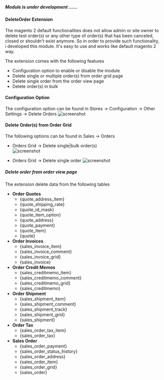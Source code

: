 ##### Module is under development ......

#### DeleteOrder Extension

The magento 2 default functionalities does not allow admin or site owner to delete test order(s) or any other type of order(s) that has been canceled, closed or shouldn't exist anymore.
So in order to provide such functionality, i developed this module. 
It's easy to use and works like default magento 2 way. 

The extension comes with the following features
- Configuration option to enable or disable the module
- Delete single or multiple order(s) from order grid page
- Delete single order from the order view page
- Delete order(s) in bulk

#### Configuration Option
The configuration option can be found in Stores -> Configuration -> Other Settings -> Delete Orders
![screenshot](https://user-images.githubusercontent.com/2330736/33277078-c477dbb6-d397-11e7-9355-b3c278a452fb.png)

#### Delete Order(s) from Order Grid 
The following options can be found in Sales -> Orders

- Orders Grid -> Delete single|bulk order(s)  
![screenshot](https://user-images.githubusercontent.com/2330736/33839003-5c474f68-de91-11e7-83e2-8867748a8880.png)

- Orders Grid -> Delete single order
![screenshot](https://user-images.githubusercontent.com/2330736/33839085-9def0a5a-de91-11e7-908e-917e76cdc037.png)

##### Delete order from order view page



The extension delete data from the following tables
 - **Order Quotes** 
    - {quote_address_item}
    - {quote_shipping_rate}
    - {quote_id_mask}
    - {quote_item_option}
    - {quote_address}
    - {quote_payment}
    - {quote_item}
    - {quote}
 - **Order Invoices**
    - {sales_invoice_item}
    - {sales_invoice_comment}
    - {sales_invoice_grid}
    - {sales_invoice}
 - **Order Credit Memos**
    - {sales_creditmemo_item}
    - {sales_creditmemo_comment}
    - {sales_creditmemo_grid}
    - {sales_creditmemo}
 - **Order Shipment**
    - {sales_shipment_item}
    - {sales_shipment_comment}
    - {sales_shipment_track}
    - {sales_shipment_grid}
    - {sales_shipment}
 - **Order Tax**
    - {sales_order_tax_item}
    - {sales_order_tax}
 - **Sales Order**
    - {sales_order_payment}
    - {sales_order_status_history}
    - {sales_order_address}
    - {sales_order_item}
    - {sales_order_grid}
    - {sales_order}